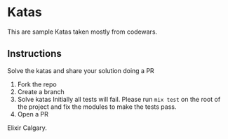 # Katas

This are sample Katas taken mostly from codewars.

## Instructions

Solve the katas and share your solution doing a PR

1. Fork the repo
2. Create a branch
3. Solve katas
   Initially all tests will fail.  Please run `mix test` on the root of the project and fix the modules to make the tests pass.
4. Open a PR 

Elixir Calgary.
